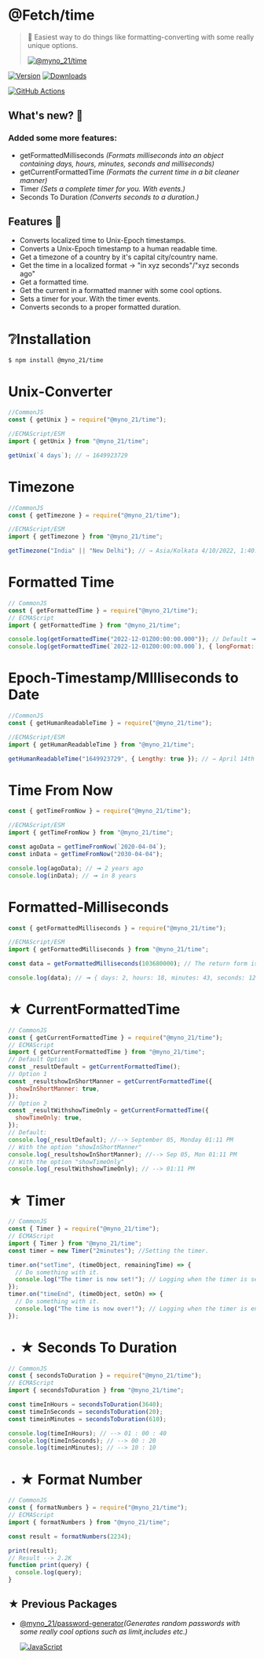 # @Fetch/time

> 💭 Easiest way to do things like formatting-converting with some really unique options.
>
> [![@myno_21/time](https://nodei.co/npm/@myno_21/time.png?downloads=true&downloadRank=true)](http://npmjs.org/package/@myno_21/time)

[![Version](https://img.shields.io/npm/v/@myno_21/time.svg)](https://www.npmjs.com/package/@myno_21/time)
[![Downloads](https://img.shields.io/npm/dt/@myno_21/time.svg)](https://www.npmjs.com/package/@myno_21/time)

[![GitHub Actions](https://img.shields.io/badge/GitHub-100000?style=for-the-badge&logo=github&logoColor=white)](https://github.com/MYN0/-Myno-time)

## What's new? 🔗

### Added some more features:

- getFormattedMilliseconds _(Formats milliseconds into an object containing days, hours, minutes, seconds and milliseconds)_
- getCurrentFormattedTime _(Formats the current time in a bit cleaner manner)_
- Timer _(Sets a complete timer for you. With events.)_
- Seconds To Duration _(Converts seconds to a duration.)_

## Features 📣

- Converts localized time to Unix-Epoch timestamps.
- Converts a Unix-Epoch timestamp to a human readable time.
- Get a timezone of a country by it's capital city/country name.
- Get the time in a localized format -> "in xyz seconds"/"xyz seconds ago"
- Get a formatted time.
- Get the current in a formatted manner with some cool options.
- Sets a timer for your. With the timer events.
- Converts seconds to a proper formatted duration.

# ❔Installation

```
$ npm install @myno_21/time
```

# Unix-Converter

```js
//CommonJS
const { getUnix } = require("@myno_21/time");

//ECMAScript/ESM
import { getUnix } from "@myno_21/time";

getUnix(`4 days`); // → 1649923729
```

# Timezone

```js
//CommonJS
const { getTimezone } = require("@myno_21/time");

//ECMAScript/ESM
import { getTimezone } from "@myno_21/time";

getTimezone("India" || "New Delhi"); // → Asia/Kolkata 4/10/2022, 1:40:14 PM, India/IN
```

# Formatted Time

```js
// CommonJS
const { getFormattedTime } = require("@myno_21/time");
// ECMAScript
import { getFormattedTime } from "@myno_21/time";

console.log(getFormattedTime("2022-12-01Z00:00:00.000")); // Default ➟ 05:30 AM
console.log(getFormattedTime(`2022-12-01Z00:00:00.000`), { longFormat: true }); // longFormat ➟ Thursday, 05:30 AM
```

# Epoch-Timestamp/MIlliseconds to Date

```js
//CommonJS
const { getHumanReadableTime } = require("@myno_21/time");

//ECMAScript/ESM
import { getHumanReadableTime } from "@myno_21/time";

getHumanReadableTime("1649923729", { Lengthy: true }); // → April 14th 2022, 1:38:49 pm
```

# Time From Now

```js
const { getTimeFromNow } = require("@myno_21/time");

//ECMAScript/ESM
import { getTimeFromNow } from "@myno_21/time";

const agoData = getTimeFromNow(`2020-04-04`);
const inData = getTimeFromNow("2030-04-04");

console.log(agoData); // ➟ 2 years ago
console.log(inData); // ➟ in 8 years
```

# Formatted-Milliseconds

```js
const { getFormattedMilliseconds } = require("@myno_21/time");

//ECMAScript/ESM
import { getFormattedMilliseconds } from "@myno_21/time";

const data = getFormattedMilliseconds(103680000); // The return form is in a object so you can also target a property like: getFormattedMilliseconds(103680000).days || hours || minutes || seconds

console.log(data); // ➟ { days: 2, hours: 18, minutes: 43, seconds: 12, milliseconds: 0 }
```

# ★ CurrentFormattedTime

```js
// CommonJS
const { getCurrentFormattedTime } = require("@myno_21/time");
// ECMAScript
import { getCurrentFormattedTime } from "@myno_21/time";
// Default Option
const _resultDefault = getCurrentFormattedTime();
// Option 1
const _resultshowInShortManner = getCurrentFormattedTime({
  showInShortManner: true,
});
// Option 2
const _resultWithshowTimeOnly = getCurrentFormattedTime({
  showTimeOnly: true,
});
// Default:
console.log(_resultDefault); //--> September 05, Monday 01:11 PM
// With the option "showInShortManner"
console.log(_resultshowInShortManner); //--> Sep 05, Mon 01:11 PM
// With the option "showTimeOnly"
console.log(_resultWithshowTimeOnly); // --> 01:11 PM
```

# ★ Timer

```js
// CommonJS
const { Timer } = require("@myno_21/time");
// ECMAScript
import { Timer } from "@myno_21/time";
const timer = new Timer("2minutes"); //Setting the timer.

timer.on("setTime", (timeObject, remainingTime) => {
  // Do something with it.
  console.log("The timer is now set!"); // Logging when the timer is set.
});
timer.on("timeEnd", (timeObject, setOn) => {
  // Do something with it.
  console.log("The time is now over!"); // Logging when the timer is ended.
});
```

- # ★ Seconds To Duration

```js
// CommonJS
const { secondsToDuration } = require("@myno_21/time");
// ECMAScript
import { secondsToDuration } from "@myno_21/time";

const timeInHours = secondsToDuration(3640);
const timeInSeconds = secondsToDuration(20);
const timeinMinutes = secondsToDuration(610);

console.log(timeInHours); // --> 01 : 00 : 40
console.log(timeInSeconds); // --> 00 : 20
console.log(timeinMinutes); // --> 10 : 10
```

- # ★ Format Number

```js
// CommonJS
const { formatNumbers } = require("@myno_21/time");
// ECMAScript
import { formatNumbers } from "@myno_21/time";

const result = formatNumbers(2234);

print(result);
// Result --> 2.2K
function print(query) {
  console.log(query);
}
```

## ★ Previous Packages

- [@myno_21/password-generator](https://www.npmjs.com/package/@myno_21/password-generator)_(Generates random passwords with some really cool options such as limit,includes etc.)_

  [![JavaScript](https://img.shields.io/badge/JavaScript-F7DF1E?style=for-the-badge&logo=javascript&logoColor=black)](https://www.javascript.com/)
